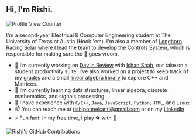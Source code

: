 ## Hi, I'm Rishi.
![Profile View Counter](https://komarev.com/ghpvc/?username=JimothyGreene&color=blue&label=Profile+Views)

I'm a second-year Electrical & Computer Engineering student at The University of Texas at Austin (Hook 'em). I'm also a member of [Longhorn Racing Solar](https://github.com/lhr-solar) where I lead the team to develop the [Controls System](https://github.com/lhr-solar/Controls), which is responsible for making sure the :car: goes vroom. 

- 🔭 I’m currently working on [Day in Review](https://github.com/DayInReview/day-in-review) with [Ishan Shah](https://github.com/ishan0102), our take on a student productivity suite. I've also worked on a project to keep track of my [grades](https://github.com/JimothyGreene/report-card) and a small [linear algebra library](https://github.com/JimothyGreene/linear-algebra) to explore C++ and Matrices.
- 🌱 I’m currently learning data structures, linear algebra, discrete mathematics, and signals processing
- :book: I have experience with `C/C++`, `Java`, `JavaScript`, `Python`, `HTML`, and `Linux`
- 📫 You can reach me at rishiponnekanti@gmail.com or on my [LinkedIn](https://www.linkedin.com/in/rishiponnekanti/)
- ⚡ Fun fact: In my free time, I play :soccer: with :car:

![Rishi's GitHub Contributions](https://github-readme-stats.vercel.app/api?username=JimothyGreene&show_icons=true&hide_border=true&count_private=true&hide=stars)
